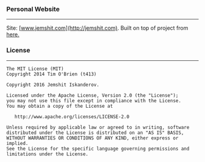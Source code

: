 ### Personal Website
---
Site: [www.jemshit.com](http://jemshit.com). Built on top of project from [here.](https://github.com/t413/SinglePaged)



### License
---

    The MIT License (MIT)
    Copyright 2014 Tim O'Brien (t413)
    
    Copyright 2016 Jemshit Iskanderov.

    Licensed under the Apache License, Version 2.0 (the "License");
    you may not use this file except in compliance with the License.
    You may obtain a copy of the License at

       http://www.apache.org/licenses/LICENSE-2.0

    Unless required by applicable law or agreed to in writing, software
    distributed under the License is distributed on an "AS IS" BASIS,
    WITHOUT WARRANTIES OR CONDITIONS OF ANY KIND, either express or implied.
    See the License for the specific language governing permissions and
    limitations under the License.
